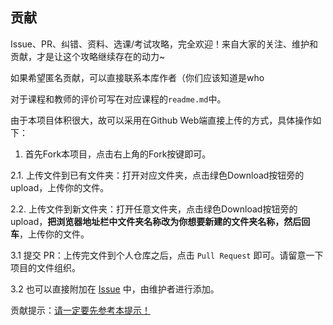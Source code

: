 ## 贡献

Issue、PR、纠错、资料、选课/考试攻略，完全欢迎！来自大家的关注、维护和贡献，才是让这个攻略继续存在的动力~

如果希望匿名贡献，可以直接联系本库作者（你们应该知道是who

对于课程和教师的评价可写在对应课程的`readme.md`中。

由于本项目体积很大，故可以采用在Github Web端直接上传的方式，具体操作如下：

1. 首先Fork本项目，点击右上角的Fork按键即可。

2.1. 上传文件到已有文件夹：打开对应文件夹，点击绿色Download按钮旁的upload，上传你的文件。

2.2. 上传文件到新文件夹：打开任意文件夹，点击绿色Download按钮旁的upload，**把浏览器地址栏中文件夹名称改为你想要新建的文件夹名称，然后回车**，上传你的文件。

3.1 提交 PR：上传完文件到个人仓库之后，点击 `Pull Request` 即可。请留意一下项目的文件组织。

3.2 也可以直接附加在 [Issue](https://github.com/A-Normal-User/REKCARC-EC-UHT/issues/new) 中，由维护者进行添加。

贡献提示：[请一定要先参考本提示！](https://github.com/A-Normal-User/REKCARC-EC-UHT/blob/main/%E6%94%B6%E5%BD%95%E4%BF%A1%E6%81%AF.md)